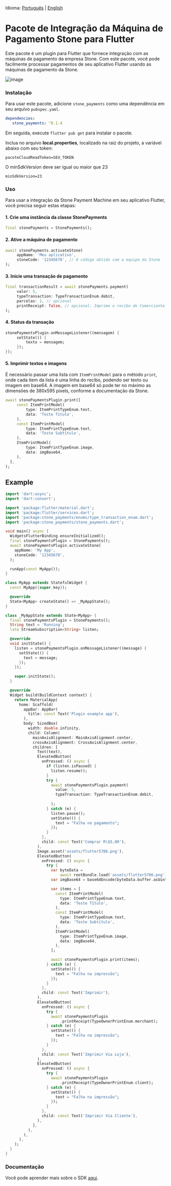 Idioma: [Português](README.md) | [English](translation/en-US/README.md)

# Pacote de Integração da Máquina de Pagamento Stone para Flutter
Este pacote é um plugin para Flutter que fornece integração com as máquinas de pagamento da empresa Stone. Com este pacote, você pode facilmente processar pagamentos de seu aplicativo Flutter usando as máquinas de pagamento da Stone.

![image](https://lh3.googleusercontent.com/YNkfDrnWzNdaFniogLACqRZKkc9fuV9pLYlVNQ7q_1WcH5tV_4NF_yLhR9Of8ulNpzorgnTpqpLWQWSWdtg7QWJBh3zI8zNnnb-DEDLEN2VHbnrwYYiM52_RooZ6togiTjVpBDWx)

### Instalação
Para usar este pacote, adicione `stone_payments` como uma dependência em seu arquivo `pubspec.yaml`.

```yaml
dependencies:
   stone_payments: ^0.1.4
```
Em seguida, execute `flutter pub get` para instalar o pacote.

Inclua no arquivo **local.properties**, localizado na raiz do projeto, a variável abaixo com seu token:
```
pacoteCloudReadToken=SEU_TOKEN
```

O minSdkVersion deve ser igual ou maior que 23

```
minSdkVersion=23
```

### Uso
Para usar a integração da Stone Payment Machine em seu aplicativo Flutter, você precisa seguir estas etapas:

#### 1. Crie uma instância da classe StonePayments
```dart
final stonePayments = StonePayments();
```
#### 2. Ative a máquina de pagamento
```dart
await stonePayments.activateStone(
     appName: 'Meu aplicativo',
     stoneCode: '12345678', // O código obtido com a equipe da Stone
);
```
#### 3. Inicie uma transação de pagamento
```dart
final transactionResult = await stonePayments.payment(
     valor: 5,
     typeTransaction: TypeTransactionEnum.debit,
     parcelas: 1, // opcional
     printReceipt: false, // opcional: Imprime o recibo do Comerciante
);
```
#### 4. Status da transação
```dart
stonePaymentsPlugin.onMessageListener((mensagem) {
     setState(() {
         texto = mensagem;
     });
});
```
#### 5. Imprimir textos e imagens
É necessário passar uma lista com `ItemPrintModel` para o método `print`, onde cada item da lista é uma linha do recibo, podendo ser texto ou imagem em base64.
A imagem em base64 só pode ter no máximo as dimensões de 380x595 pixels, conforme a documentação da Stone.
```dart
await stonePaymentsPlugin.print([
     const ItemPrintModel(
         type: ItemPrintTypeEnum.text,
         data: 'Teste Título',
     ),
     const ItemPrintModel(
         type: ItemPrintTypeEnum.text,
         data: 'Teste Subtítulo',
     ),
     ItemPrintModel(
         type: ItemPrintTypeEnum.image,
         data: imgBase64,
     ),
  ],
);
```



## Example
```dart
import 'dart:async';
import 'dart:convert';

import 'package:flutter/material.dart';
import 'package:flutter/services.dart';
import 'package:stone_payments/enums/type_transaction_enum.dart';
import 'package:stone_payments/stone_payments.dart';

void main() async {
  WidgetsFlutterBinding.ensureInitialized();
  final stonePaymentsPlugin = StonePayments();
  await stonePaymentsPlugin.activateStone(
    appName: 'My App',
    stoneCode: '12345678',
  );

  runApp(const MyApp());
}

class MyApp extends StatefulWidget {
  const MyApp({super.key});

  @override
  State<MyApp> createState() => _MyAppState();
}

class _MyAppState extends State<MyApp> {
  final stonePaymentsPlugin = StonePayments();
  String text = 'Running';
  late StreamSubscription<String> listen;

  @override
  void initState() {
    listen = stonePaymentsPlugin.onMessageListener((message) {
      setState(() {
        text = message;
      });
    });

    super.initState();
  }

  @override
  Widget build(BuildContext context) {
    return MaterialApp(
      home: Scaffold(
        appBar: AppBar(
          title: const Text('Plugin example app'),
        ),
        body: SizedBox(
          width: double.infinity,
          child: Column(
            mainAxisAlignment: MainAxisAlignment.center,
            crossAxisAlignment: CrossAxisAlignment.center,
            children: [
              Text(text),
              ElevatedButton(
                onPressed: () async {
                  if (listen.isPaused) {
                    listen.resume();
                  }
                  try {
                    await stonePaymentsPlugin.payment(
                      value: 5,
                      typeTransaction: TypeTransactionEnum.debit,
                      
                    );
                  } catch (e) {
                    listen.pause();
                    setState(() {
                      text = "Falha no pagamento";
                    });
                  }
                },
                child: const Text('Comprar R\$5,00'),
              ),
              Image.asset('assets/flutter5786.png'),
              ElevatedButton(
                onPressed: () async {
                  try {
                    var byteData =
                        await rootBundle.load('assets/flutter5786.png');
                    var imgBase64 = base64Encode(byteData.buffer.asUint8List());

                    var items = [
                      const ItemPrintModel(
                        type: ItemPrintTypeEnum.text,
                        data: 'Teste Título',
                      ),
                      const ItemPrintModel(
                        type: ItemPrintTypeEnum.text,
                        data: 'Teste Subtítulo',
                      ),
                      ItemPrintModel(
                        type: ItemPrintTypeEnum.image,
                        data: imgBase64,
                      ),
                    ];

                    await stonePaymentsPlugin.print(items);
                  } catch (e) {
                    setState(() {
                      text = "Falha na impressão";
                    });
                  }
                },
                child: const Text('Imprimir'),
              ),
              ElevatedButton(
                onPressed: () async {
                  try {
                    await stonePaymentsPlugin
                        .printReceipt(TypeOwnerPrintEnum.merchant);
                  } catch (e) {
                    setState(() {
                      text = "Falha na impressão";
                    });
                  }
                },
                child: const Text('Imprimir Via Loja'),
              ),
              ElevatedButton(
                onPressed: () async {
                  try {
                    await stonePaymentsPlugin
                        .printReceipt(TypeOwnerPrintEnum.client);
                  } catch (e) {
                    setState(() {
                      text = "Falha na impressão";
                    });
                  }
                },
                child: const Text('Imprimir Via Cliente'),
              ),
            ],
          ),
        ),
      ),
    );
  }
}
```

### Documentação
Você pode aprender mais sobre o SDK [aqui](https://sdkandroid.stone.com.br/).